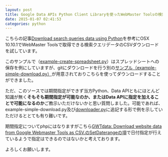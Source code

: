 ```yaml
---
layout: post
title: Google Data APIs Python Client Libraryを使ったWebMaster Toolsの検索クエリデータCSVダウンロードで期間指定を行いたい
date: 2015-01-07 02:41:53
categories: python
---
```

<p>こちらの記事<a href="http://googlewebmastercentral.blogspot.jp/2011/12/download-search-queries-data-using.html" rel="nofollow">Download search queries data using Python</a>を参考にOSX 10.10.1でWebMaster Toolsで取得できる検索クエリデータのCSVダウンロードを試しています。</p>

<p>このサンプルで（<a href="https://code.google.com/p/webmaster-tools-downloads/source/browse/example-create-spreadsheet.py" rel="nofollow">example-create-spreadsheet.py</a>）はスプレッドシートへの保存を例にしていますが、gitにダウンロードを行う別の<a href="https://code.google.com/p/webmaster-tools-downloads/source/browse/example-simple-download.py" rel="nofollow">サンプル（example-simple-download.py）</a>が用意されておりこちらを使ってダウンロードすることができました。</p>

<p>ただ、このソースでは期間指定ができず当方Python、Data APIともにほとんど知識が無く<strong>そもそも期間指定が可能なのか、またはData APIに指定を加えることで可能になるのか</strong>ご教示いただけないかと思い質問しました。可能であれば、example-simple-download.py及び<a href="https://code.google.com/p/webmaster-tools-downloads/source/browse/downloader.py" rel="nofollow">downloader.py</a>に追記する形で例を示していただけるととても有り難いです。</p>

<p>期間指定についてphpにはなりますがこちら<a href="https://github.com/eyecatchup/php-webmaster-tools-downloads#example-5---setdaterange" rel="nofollow">GWTdata: Download website data from Google Webmaster Tools as CSV.のSetDaterangeの項</a>で日付指定が行えているようで指定はできるのではないかと考えております。</p>

<p>よろしくお願いします。</p>
